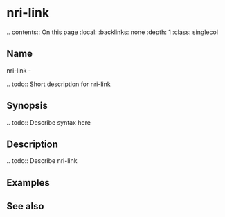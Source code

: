 

# nri-link

.. contents:: On this page
    :local:
    :backlinks: none
    :depth: 1
    :class: singlecol

Name
----
nri-link - 

.. todo::
    Short description for nri-link

Synopsis
--------
.. todo::
   Describe syntax here

Description
-----------
.. todo::
    Describe nri-link

Examples
--------

See also
--------

